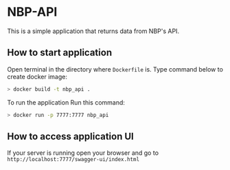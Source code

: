 # NBP-API

This is a simple application that returns data from NBP's API.

## How to start application
Open terminal in the directory where `Dockerfile` is. Type command below to create docker image:
```bash
> docker build -t nbp_api .
```

To run the application Run this command:
```bash
> docker run -p 7777:7777 nbp_api
```
## How to access application UI

If your server is running open your browser and go to
`http://localhost:7777/swagger-ui/index.html`
